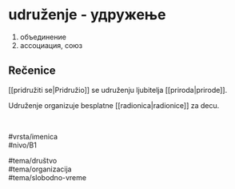# udruženje - удружење

1. объединение  
2. ассоциация, союз

## Rečenice

[[pridružiti se|Pridružio]] se udruženju ljubitelja [[priroda|prirode]].

Udruženje organizuje besplatne [[radionica|radionice]] za decu.

<br>

#vrsta/imenica  
#nivo/B1  

#tema/društvo  
#tema/organizacija  
#tema/slobodno-vreme
